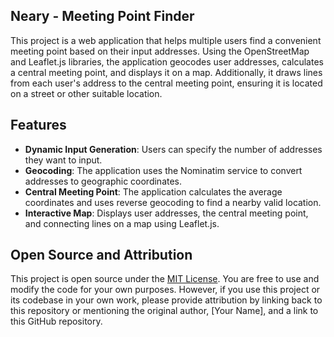 ## Neary - Meeting Point Finder

This project is a web application that helps multiple users find a convenient meeting point based on their input addresses. Using the OpenStreetMap and Leaflet.js libraries, the application geocodes user addresses, calculates a central meeting point, and displays it on a map. Additionally, it draws lines from each user's address to the central meeting point, ensuring it is located on a street or other suitable location.

## Features

- **Dynamic Input Generation**: Users can specify the number of addresses they want to input.
- **Geocoding**: The application uses the Nominatim service to convert addresses to geographic coordinates.
- **Central Meeting Point**: The application calculates the average coordinates and uses reverse geocoding to find a nearby valid location.
- **Interactive Map**: Displays user addresses, the central meeting point, and connecting lines on a map using Leaflet.js.

## Open Source and Attribution

This project is open source under the [MIT License](LICENSE). You are free to use and modify the code for your own purposes. However, if you use this project or its codebase in your own work, please provide attribution by linking back to this repository or mentioning the original author, [Your Name], and a link to this GitHub repository.
